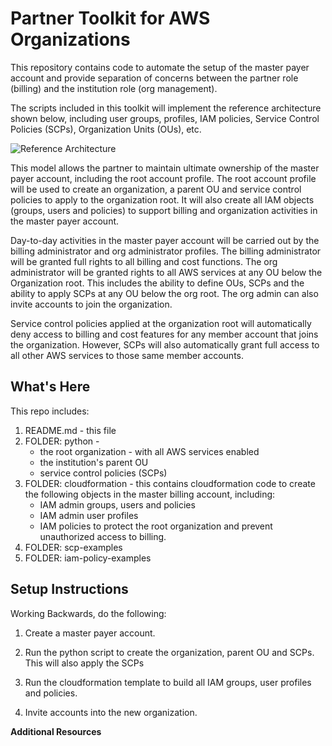 Partner Toolkit for AWS Organizations 
==================================================

This repository contains code to automate the setup of the master payer account and provide separation of concerns between the partner role (billing) and the institution role (org management).

The scripts included in this toolkit will implement the reference architecture shown below, including user groups, profiles, IAM policies, Service Control Policies (SCPs), Organization Units (OUs), etc. 

![Reference Architecture](https://github.com/rjgleave/aws-organizations-partner-toolkit/blob/master/assets/AWS-Orgs-for-Resellers.png)

This model allows the partner to maintain ultimate ownership of the master payer account, including the root account profile.  The root account profile will be used to create an organization, a parent OU and service control policies to apply to the organization root.  It will also create all IAM objects (groups, users and policies) to support billing and organization activities in the master payer account.  

Day-to-day activities in the master payer account will be carried out by the billing administrator and org administrator profiles.   The billing administrator will be granted full rights to all billing and cost functions.  The org administrator will be granted rights to all AWS services at any OU below the Organization root.  This includes the ability to define OUs, SCPs and the ability to apply SCPs at any OU below the org root.  The org admin can also invite accounts to join the organization.  

Service control policies applied at the organization root will automatically deny access to billing and cost features for any member account that joins the organization.   However, SCPs will also automatically grant full access to all other AWS services to those same member accounts.


What's Here
-----------

This repo includes:

1. README.md - this file
2. FOLDER: python - 
    *   the root organization - with all AWS services enabled
    *   the institution's parent OU
    *   service control policies (SCPs)
3. FOLDER: cloudformation - this contains cloudformation code to create
the following objects in the master billing account, including:
    *   IAM admin groups, users and policies
    *   IAM admin user profiles 
    *   IAM policies to protect the root organization and prevent unauthorized access to billing.
4. FOLDER: scp-examples  
5. FOLDER: iam-policy-examples

Setup Instructions
------------------

Working Backwards, do the following:

1. Create a master payer account.

2. Run the python script to create the organization, parent OU and SCPs.  This will also apply the SCPs

3. Run the cloudformation template to build all IAM groups, user profiles and policies.

4. Invite accounts into the new organization.



__Additional Resources__
